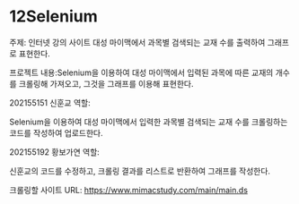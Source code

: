 # 12Selenium
주제: 인터넷 강의 사이트 대성 마이맥에서 과목별 검색되는 교재 수를 출력하여 그래프로 표현한다.

프로젝트 내용:Selenium을 이용하여 대성 마이맥에서 입력된 과목에 따른 교재의 개수를 크롤링해 가져오고, 그것을 그래프를 이용해 표현한다.

202155151 신훈교 역할:

Selenium을 이용하여 대성 마이맥에서 입력한 과목별 검색되는 교재 수를 크롤링하는 코드를 작성하여 업로드한다.

202155192 황보가연 역할:

신훈교의 코드를 수정하고, 크롤링 결과를 리스트로 반환하여 그래프를 작성한다.

크롤링할 사이트 URL: https://www.mimacstudy.com/main/main.ds
